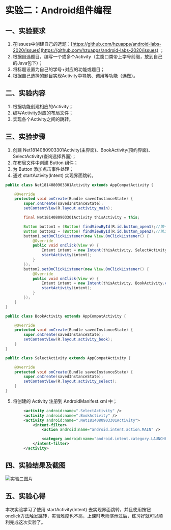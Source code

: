 # 实验二：Android组件编程

## 一、实验要求

1. 在Issues中创建自己的选题：[https://github.com/hzuapps/android-labs-2020/issues](https://github.com/hzuapps/android-labs-2020/issues) ；
2. 根据自选题目，编写一个或多个Activity（主窗口类带上学号前缀，放到自己的Java包下）；
3. 将标题设置为自己的学号+对应的功能或题目；
4. 根据自己选择的题目实现Activity中导航、调用等功能（选做）。

## 二、实验内容

1. 根据功能创建相应的Activity；
2. 编写Activity对应的布局文件；
3. 实现各个Activity之间的跳转。

## 三、实验步骤


1. 创建 Net1814080903301Activity(主界面)、BookActivity(预约界面)、SelectActivity(查询选择界面)；
2. 在布局文件中创建 Button 组件；
3. 为 Button 添加点击事件处理；
4. 通过 startActivity(Intent) 实现界面跳转。

```java
public class Net1814080903301Activity extends AppCompatActivity {

    @Override
    protected void onCreate(Bundle savedInstanceState) {
        super.onCreate(savedInstanceState);
        setContentView(R.layout.activity_main);

        final Net1814080903301Activity thisActivity = this;

        Button button1 = (Button) findViewById(R.id.button_open1);//第一个button
        Button button2 = (Button) findViewById(R.id.button_open2);//第二个button
        button1.setOnClickListener(new View.OnClickListener() {
            @Override
            public void onClick(View v) {
                Intent intent = new Intent(thisActivity, SelectActivity.class);//实现第一个跳转
                startActivity(intent);
            }
        });
        button2.setOnClickListener(new View.OnClickListener() {
            @Override
            public void onClick(View v) {
                Intent intent = new Intent(thisActivity, BookActivity.class);//实现第二个跳转
                startActivity(intent);
            }
        });
    }
}
```

```java
public class BookActivity extends AppCompatActivity {

    @Override
    protected void onCreate(Bundle savedInstanceState) {
        super.onCreate(savedInstanceState);
        setContentView(R.layout.activity_book);
    }
}
```

```java
public class SelectActivity extends AppCompatActivity {

    @Override
    protected void onCreate(Bundle savedInstanceState) {
        super.onCreate(savedInstanceState);
        setContentView(R.layout.activity_select);
    }
}
```


5. 将创建的 Activity 注册到 AndroidManifest.xml 中；

```xml
        <activity android:name=".SelectActivity" />
        <activity android:name=".BookActivity" />
        <activity android:name=".Net1814080903301Activity">
            <intent-filter>
                <action android:name="android.intent.action.MAIN" />

                <category android:name="android.intent.category.LAUNCHER" />
            </intent-filter>
        </activity>
```

## 四、实验结果及截图

![实验二图片](https://github.com/hzuapps/android-labs-2020/blob/master/students/net1814080903301/2.jpg)

## 五、实验心得

本次实验学习了使用 startActivity(Intent) 去实现界面跳转，并且使用按钮onclick方法触发跳转，实验难度也不高，上课时老师演示过后，练习好就可以顺利完成这次实验了。
